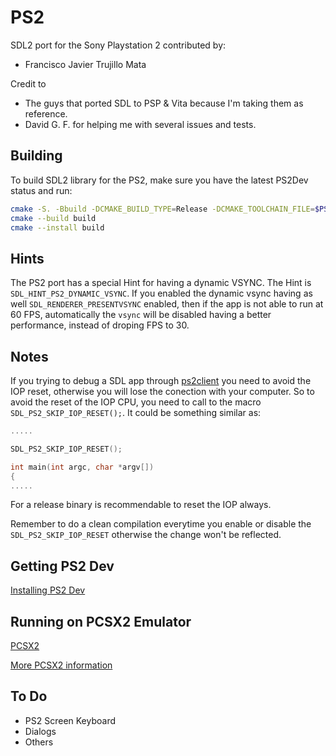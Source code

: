 PS2
======
SDL2 port for the Sony Playstation 2 contributed by:
- Francisco Javier Trujillo Mata


Credit to
   - The guys that ported SDL to PSP & Vita because I'm taking them as reference.
   - David G. F. for helping me with several issues and tests.

## Building
To build SDL2 library for the PS2, make sure you have the latest PS2Dev status and run:
```bash
cmake -S. -Bbuild -DCMAKE_BUILD_TYPE=Release -DCMAKE_TOOLCHAIN_FILE=$PS2DEV/ps2sdk/ps2dev.cmake
cmake --build build
cmake --install build
```

## Hints
The PS2 port has a special Hint for having a dynamic VSYNC. The Hint is `SDL_HINT_PS2_DYNAMIC_VSYNC`.
If you enabled the dynamic vsync having as well `SDL_RENDERER_PRESENTVSYNC` enabled, then if the app is not able to run at 60 FPS, automatically the `vsync` will be disabled having a better performance, instead of droping FPS to 30.

## Notes
If you trying to debug a SDL app through [ps2client](https://github.com/ps2dev/ps2client) you need to avoid the IOP reset, otherwise you will lose the conection with your computer.
So to avoid the reset of the IOP CPU, you need to call to the macro `SDL_PS2_SKIP_IOP_RESET();`.
It could be something similar as:
```c
.....

SDL_PS2_SKIP_IOP_RESET();

int main(int argc, char *argv[])
{
.....
```
For a release binary is recommendable to reset the IOP always. 

Remember to do a clean compilation everytime you enable or disable the `SDL_PS2_SKIP_IOP_RESET` otherwise the change won't be reflected.

## Getting PS2 Dev
[Installing PS2 Dev](https://github.com/ps2dev/ps2dev)

## Running on PCSX2 Emulator
[PCSX2](https://github.com/PCSX2/pcsx2)

[More PCSX2 information](https://pcsx2.net/)

## To Do
- PS2 Screen Keyboard
- Dialogs
- Others